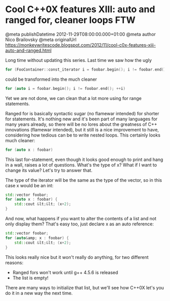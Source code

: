 # Cool C++0X features XIII: auto and ranged for, cleaner loops FTW

@meta publishDatetime 2012-11-29T08:00:00.000+01:00
@meta author Nico Brailovsky
@meta originalUrl https://monkeywritescode.blogspot.com/2012/11/cool-c0x-features-xiii-auto-and-ranged.html

Long time without updating this series. Last time we saw how the ugly

```c++
for (FooContainer::const_iterator i = foobar.begin(); i != foobar.end(); ++i)
```

could be transformed into the much cleaner

```c++
for (auto i = foobar.begin(); i != foobar.end(); ++i)
```

Yet we are not done, we can clean that a lot more using for range statements.

Ranged for is basically syntactic sugar (no flamewar intended) for shorter for statements. It's nothing new and it's been part of many languages for many years already, so there will be no lores about the greatness of C++ innovations (flamewar intended), but it still is a nice improvement to have, considering how tedious can be to write nested loops. This certainly looks much cleaner:

```c++
for (auto x : foobar)
```

This last for-statement, even though it looks good enough to print and hang in a wall, raises a lot of questions. What's the type of x? What if I want to change its value? Let's try to answer that.

The type of the iterator will be the same as the type of the vector, so in this case x would be an int:

```c++
std::vector foobar;
for (auto x : foobar) {
	std::cout &lt;&lt; (x+2);
}
```

And now, what happens if you want to alter the contents of a list and not only display them? That's easy too, just declare x as an auto reference:

```c++
std::vector foobar;
for (auto&amp; x : foobar) {
	std::cout &lt;&lt; (x+2);
}
```

This looks really nice but it won't really do anything, for two different reasons:
* Ranged fors won't work until g++ 4.5.6 is released
 * The list is empty!

There are many ways to initialize that list, but we'll see how C++0X let's you do it in a new way the next time.

